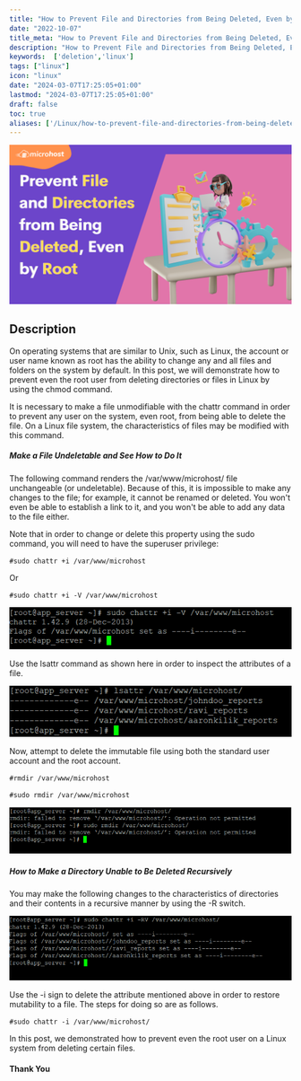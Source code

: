 ```yaml
---
title: "How to Prevent File and Directories from Being Deleted, Even by Root"
date: "2022-10-07"
title_meta: "How to Prevent File and Directories from Being Deleted, Even by Root"
description: "How to Prevent File and Directories from Being Deleted, Even by Root"
keywords:  ['deletion','linux']
tags: ["linux"]
icon: "linux"
date: "2024-03-07T17:25:05+01:00"
lastmod: "2024-03-07T17:25:05+01:00" 
draft: false
toc: true
aliases: ['/Linux/how-to-prevent-file-and-directories-from-being-deleted-even-by-root']
---
```


![](images/How-to-Prevent-File-and-Directories-from-Being-Deleted-Even-by-Root-1024x576.png)

## **Description**

On operating systems that are similar to Unix, such as Linux, the account or user name known as root has the ability to change any and all files and folders on the system by default. In this post, we will demonstrate how to prevent even the root user from deleting directories or files in Linux by using the chmod command.

It is necessary to make a file unmodifiable with the chattr command in order to prevent any user on the system, even root, from being able to delete the file. On a Linux file system, the characteristics of files may be modified with this command.

##### **Make a File Undeletable and See How to Do It**

The following command renders the /var/www/microhost/ file unchangeable (or undeletable). Because of this, it is impossible to make any changes to the file; for example, it cannot be renamed or deleted. You won't even be able to establish a link to it, and you won't be able to add any data to the file either.

Note that in order to change or delete this property using the sudo command, you will need to have the superuser privilege:

```
#sudo chattr +i /var/www/microhost
```

Or

```
#sudo chattr +i -V /var/www/microhost
```

![](images/image-228.png)

Use the lsattr command as shown here in order to inspect the attributes of a file.

![](images/image-229.png)

Now, attempt to delete the immutable file using both the standard user account and the root account.

```
#rmdir /var/www/microhost
```

```
#sudo rmdir /var/www/microhost
```

![](images/image-230.png)

##### **How to Make a Directory Unable to Be Deleted Recursively**

You may make the following changes to the characteristics of directories and their contents in a recursive manner by using the -R switch.

![](images/image-231.png)

Use the -i sign to delete the attribute mentioned above in order to restore mutability to a file. The steps for doing so are as follows.

```
#sudo chattr -i /var/www/microhost/
```

In this post, we demonstrated how to prevent even the root user on a Linux system from deleting certain files.

#### **Thank You**
